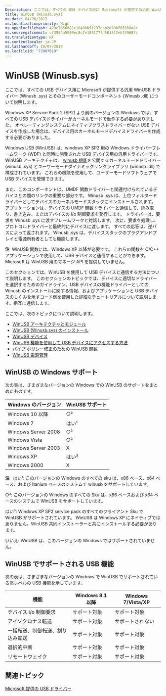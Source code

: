 ```yaml
---
Description: ここでは、すべての USB デバイス用に Microsoft が提供する汎用 WinUSB ドライバー (Winusb .sys) とそのユーザーモードコンポーネント (Winusb .dll) について説明します。
title: WinUSB (Winusb.sys)
ms.date: 04/20/2017
ms.localizationpriority: High
ms.openlocfilehash: 420c7656d81c1849bb51237cab2d700f65950a8c
ms.sourcegitcommit: c73954a5909ec8c7e189f77fd5813f2eb749687c
ms.translationtype: HT
ms.contentlocale: ja-JP
ms.lasthandoff: 10/07/2019
ms.locfileid: "72007619"
---
```

# <a name="winusb-winusbsys"></a>WinUSB (Winusb.sys)


ここでは、すべての USB デバイス用に Microsoft が提供する汎用 WinUSB ドライバー (Winusb .sys) とそのユーザーモードコンポーネント (Winusb .dll) について説明します。

Windows XP Service Pack 2 (SP2) より前のバージョンの Windows では、すべての USB デバイスドライバーがカーネルモードで動作する必要がありました。 オペレーティングシステムにネイティブクラスドライバーがない USB デバイスを作成した場合は、デバイス用のカーネルモードデバイスドライバーを作成する必要がありました。

Windows USB (WinUSB) は、windows XP SP2 用の Windows ドライバーフレームワーク (WDF) と同時に開発された USB デバイス用の汎用ドライバーです。 WinUSB アーキテクチャは、 [winusb 機能](https://docs.microsoft.com/previous-versions/windows/hardware/drivers/ff540046(v=vs.85)#winusb)を公開するカーネルモードドライバー (winusb .sys) とユーザーモードダイナミックリンクライブラリ (winusb .dll) で構成されています。 これらの機能を使用して、ユーザーモードソフトウェアで USB デバイスを管理できます。

また、このコンポーネントは、UMDF 関数ドライバーと関連付けられているデバイスとの間のリンクの重要な部分です。 Winusb .sys は、上位フィルタードライバーとしてデバイスのカーネルモードスタックにインストールされます。 アプリケーションは、デバイスの UMDF 関数ドライバーと通信して、読み取り、書き込み、またはデバイスの i/o 制御要求を発行します。 ドライバーは、要求を Winusb .sys に渡すフレームワークと対話します。 次に、要求を処理し、プロトコルドライバーと最終的にデバイスに渡します。 すべての応答は、逆パスによって返されます。 Winusb .sys は、デバイススタックのプラグアンドプレイと電源所有者としても機能します。

**注**  WinUSB 関数には、Windows XP 以降が必要です。 これらの関数を C/C++ アプリケーションで使用して、USB デバイスと通信することができます。 Microsoft は WinUSB 用のマネージ API を提供していません。

このセクションでは、WinUSB を使用して USB デバイスと通信する方法について説明します。 このセクションのトピックでは、デバイスに適切なドライバーを選択するためのガイドライン、USB デバイスの機能ドライバーとしての Winusb のインストールに関する情報、およびアプリケーションと USB デバイスのしくみを示すコード例を使用した詳細なチュートリアルについて説明します。相互に通信します。

ここでは、次のトピックについて説明します。

-   [WinUSB アーキテクチャとモジュール](winusb-architecture.md)
-   [WinUSB (Winusb.sys) のインストール](winusb-installation.md)
-   [WinUSB デバイス](automatic-installation-of-winusb.md)
-   [WinUSB 機能を使用して USB デバイスにアクセスする方法](using-winusb-api-to-communicate-with-a-usb-device.md)
-   [パイプ ポリシー修正のための WinUSB 関数](winusb-functions-for-pipe-policy-modification.md)
-   [WinUSB 電源管理](winusb-power-management.md)

## <a name="windows-support-for-winusb"></a>WinUSB の Windows サポート


次の表は、さまざまなバージョンの Windows での WinUSB のサポートをまとめたものです。

| Windows のバージョン      | WinUSB サポート |
|----------------------|----------------|
| Windows 10 以降 | ○²           |
| Windows 7            | はい¹           |
| Windows Server 2008  | ○²           |
| Windows Vista        | ○²           |
| Windows Server 2003  | X             |
| Windows XP           | はい³           |
| Windows 2000         | X             |

 

**注**   はい¹: このバージョンの Windows のすべての sku は、x86 ベース、x64 ベース、および Itanium ベースのシステムで winusb をサポートしています。

○²: このバージョンの Windows のすべての Sku は、x86 ベースおよび x64 ベースのシステムで WinUSB をサポートしています。

はい³: Windows XP SP2 service pack のすべてのクライアント Sku で WinUSB がサポートされています。 WinUSB は Windows XP にネイティブではありません。WinUSB 共同インストーラーと共にインストールする必要があります。

いいえ: WinUSB は、このバージョンの Windows ではサポートされていません。

 

## <a name="usb-features-supported-by-winusb"></a>WinUSB でサポートされる USB 機能


次の表は、さまざまなバージョンの Windows で WinUSB でサポートされている高レベルの USB 機能を示しています。

| 機能                                | Windows 8.1 以降 | Windows 7/Vista/XP |
|----------------------------------------|-----------------------|--------------------|
| デバイス i/o 制御要求            | サポート対象             | サポート対象          |
| アイソクロナス転送                  | サポート対象             | サポートされない      |
| 一括転送、制御転送、割り込み転送 | サポート対象             | サポート対象          |
| 選択的中断                      | サポート対象             | サポート対象          |
| リモートウェイク                            | サポート対象             | サポート対象          |

 

## <a name="related-topics"></a>関連トピック
[Microsoft 提供の USB ドライバー](system-supplied-usb-drivers.md)  




